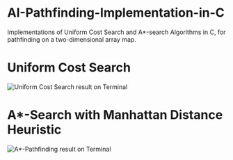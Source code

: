 # AI-Pathfinding-Implementation-in-C
Implementations of Uniform Cost Search and A*-search Algorithms in C, for pathfinding on a two-dimensional array map.

# Uniform Cost Search
![Uniform Cost Search result on Terminal](http://i.imgur.com/xagCqrK.png)

# A*-Search with Manhattan Distance Heuristic
![A*-Pathfinding result on Terminal](http://i.imgur.com/xagCqrK.png)


